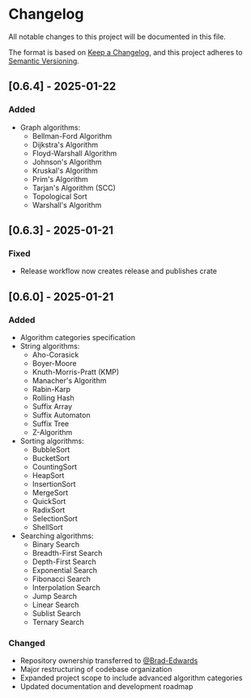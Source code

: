 # Changelog

All notable changes to this project will be documented in this file.

The format is based on [Keep a Changelog](https://keepachangelog.com/en/1.0.0/),
and this project adheres to [Semantic Versioning](https://semver.org/spec/v2.0.0.html).

## [0.6.4] - 2025-01-22
### Added
- Graph algorithms:
  - Bellman-Ford Algorithm
  - Dijkstra's Algorithm
  - Floyd-Warshall Algorithm
  - Johnson's Algorithm
  - Kruskal's Algorithm
  - Prim's Algorithm
  - Tarjan's Algorithm (SCC)
  - Topological Sort
  - Warshall's Algorithm

## [0.6.3] - 2025-01-21
### Fixed
- Release workflow now creates release and publishes crate

## [0.6.0] - 2025-01-21
### Added
- Algorithm categories specification
- String algorithms:
  - Aho-Corasick
  - Boyer-Moore
  - Knuth-Morris-Pratt (KMP)
  - Manacher's Algorithm
  - Rabin-Karp
  - Rolling Hash
  - Suffix Array
  - Suffix Automaton
  - Suffix Tree
  - Z-Algorithm
- Sorting algorithms:
  - BubbleSort
  - BucketSort
  - CountingSort
  - HeapSort
  - InsertionSort
  - MergeSort
  - QuickSort
  - RadixSort
  - SelectionSort
  - ShellSort
- Searching algorithms:
  - Binary Search
  - Breadth-First Search
  - Depth-First Search
  - Exponential Search
  - Fibonacci Search
  - Interpolation Search
  - Jump Search
  - Linear Search
  - Sublist Search
  - Ternary Search

### Changed
- Repository ownership transferred to [@Brad-Edwards](https://github.com/Brad-Edwards)
- Major restructuring of codebase organization
- Expanded project scope to include advanced algorithm categories
- Updated documentation and development roadmap
